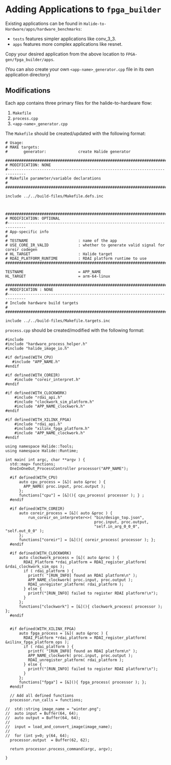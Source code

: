 # Adding Applications to `fpga_builder`
Existing applications can be found in `Halide-to-Hardware/apps/hardware_benchmarks`:
- `tests` features simpler applications like conv_3_3.
- `apps` features more complex applications like resnet.

Copy your desired application from the above location to `FPGA-gen/fpga_builder/apps`. 

(You can also create your own `<app-name>_generator.cpp` file in its own application directory)

## Modifications
Each app contains three primary files for the halide-to-hardware flow:
  1. `Makefile`
  2. `process.cpp`
  3. `<app-name>_generator.cpp` 
  
The `Makefile` should be created/updated with the following format:
<pre><code># Usage:
# MAKE targets:
#       generator:              create Halide generator

###############################################################################
# MODIFICATION: NONE
#------------------------------------------------------------------------------
# Makefile parameter/variable declarations
#
###############################################################################

include ../../build-files/Makefile.defs.inc



###############################################################################
# MODIFICATION: OPTIONAL
#------------------------------------------------------------------------------
# App-specific info
#
# TESTNAME                      : name of the app
# USE_CORE_IR_VALID             : whether to generate valid signal for coreir codegen
# HL_TARGET                     : Halide target
# RDAI_PLATFORM_RUNTIME         : RDAI platform runtime to use 
###############################################################################

TESTNAME                        = APP_NAME
HL_TARGET                       = arm-64-linux

###############################################################################
# MODIFICATION : NONE
#------------------------------------------------------------------------------
# Include hardware build targets
#
###############################################################################

include ../../build-files/Makefile.targets.inc</code></pre>

`process.cpp` should be created/modified with the following format:
<pre><code>#include <cstdio>
#include "hardware_process_helper.h"
#include "halide_image_io.h"

#if defined(WITH_CPU)
   #include "APP_NAME.h"
#endif

#if defined(WITH_COREIR)
    #include "coreir_interpret.h"
#endif

#if defined(WITH_CLOCKWORK)
    #include "rdai_api.h"
    #include "clockwork_sim_platform.h"
    #include "APP_NAME_clockwork.h"
#endif

#if defined(WITH_XILINX_FPGA)
    #include "rdai_api.h"
    #include "xilinx_fpga_platform.h"
    #include "APP_NAME_clockwork.h"
#endif

using namespace Halide::Tools;
using namespace Halide::Runtime;

int main( int argc, char **argv ) {
  std::map<std::string, std::function<void()>> functions;
  OneInOneOut_ProcessController<uint8_t> processor("APP_NAME");

  #if defined(WITH_CPU)
      auto cpu_process = [&]( auto &proc ) {
        APP_NAME( proc.input, proc.output );
      };
      functions["cpu"] = [&](){ cpu_process( processor ); } ;
  #endif
  
  #if defined(WITH_COREIR)
      auto coreir_process = [&]( auto &proc ) {
          run_coreir_on_interpreter<>( "bin/design_top.json",
                                       proc.input, proc.output,
                                       "self.in_arg_0_0_0", "self.out_0_0" );
      };
      functions["coreir"] = [&](){ coreir_process( processor ); };
  #endif
  
  #if defined(WITH_CLOCKWORK)
      auto clockwork_process = [&]( auto &proc ) {
        RDAI_Platform *rdai_platform = RDAI_register_platform( &rdai_clockwork_sim_ops );
        if ( rdai_platform ) {
          printf( "[RUN_INFO] found an RDAI platform\n" );
          APP_NAME_clockwork( proc.input, proc.output );
          RDAI_unregister_platform( rdai_platform );
        } else {
          printf("[RUN_INFO] failed to register RDAI platform!\n");
        }
      };
      functions["clockwork"] = [&](){ clockwork_process( processor ); };
  #endif


  #if defined(WITH_XILINX_FPGA)
      auto fpga_process = [&]( auto &proc ) {
        RDAI_Platform *rdai_platform = RDAI_register_platform( &xilinx_fpga_platform_ops );
        if ( rdai_platform ) {
          printf( "[RUN_INFO] found an RDAI platform\n" );
          APP_NAME_clockwork( proc.input, proc.output );
          RDAI_unregister_platform( rdai_platform );
        } else {
          printf("[RUN_INFO] failed to register RDAI platform!\n");
        }
      };
      functions["fpga"] = [&](){ fpga_process( processor ); };
  #endif

  // Add all defined functions
  processor.run_calls = functions;

//  std::string image_name = "winter.png";
//  auto input = Buffer<uint8_t>(64, 64);
//  auto output = Buffer<uint8_t>(64, 64);
//  
//  input = load_and_convert_image(image_name);
//  
//  for (int y=0; y<input.height(); ++y) {
//    for (int x=0; x<input.width(); ++x) {
//      output(x, y) = input(x, y, 0);
//    }
//  }
//  
//  convert_and_save_image(output, image_name);

  processor.input   = Buffer<uint8_t>(64, 64);
  processor.output  = Buffer<uint8_t>(62, 62);
  
  return processor.process_command(argc, argv);
  
}</code></pre>
